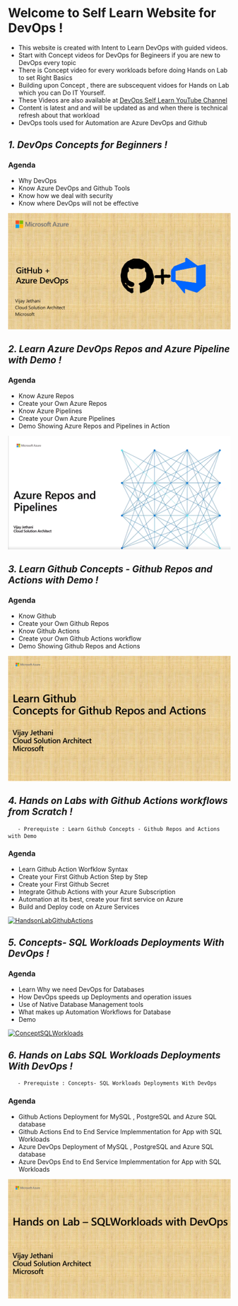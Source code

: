# Welcome to Self Learn Website for DevOps !

- This website is created with Intent to Learn DevOps with guided videos. 
- Start with Concept videos for DevOps for Begineers if you are new to DevOps every topic
- There is Concept video for every workloads before doing Hands on Lab to set Right Basics
- Building upon Concept , there are subscequent vidoes for Hands on Lab which you can Do IT Yourself. 
- These Videos are also available at [DevOps Self Learn YouTube Channel](https://www.youtube.com/channel/UCWmVYgbW-KZbIFCMJTR-gxg)
- Content is latest and and will be updated as and when there is technical refresh about that workload
- DevOps tools used for Automation are Azure DevOps and Github 


## *1. DevOps Concepts for Beginners !*

### Agenda
- Why DevOps
- Know Azure DevOps and Github Tools
- Know how we deal with security
- Know where DevOps will not be effective

[![DevOpsConcepts](Images/DevOpsConcepts.png)](https://youtu.be/zcW41vACmbo)


## *2. Learn Azure DevOps Repos and Azure Pipeline with Demo !*

### Agenda
- Know Azure Repos
- Create your Own Azure Repos
- Know Azure Pipelines
- Create your Own Azure Pipelines
- Demo Showing Azure Repos and Pipelines in Action

[![AzureDevOpsRepoPipeline](Images/AZUREREPOSANDPIPELINES.png)](https://youtu.be/mwTTwI03-0s)

## *3. Learn Github Concepts - Github Repos and Actions with Demo !*

### Agenda
- Know Github
- Create your Own Github Repos
- Know Github Actions
- Create your Own Github Actions workflow
- Demo Showing Github Repos and Actions

[![GithubReposAction](Images/GithubReposActions.png)](https://youtu.be/kFI1hKf6-2g)

## *4. Hands on Labs with Github Actions workflows from Scratch !*

       - Prerequiste : Learn Github Concepts - Github Repos and Actions with Demo

### Agenda
- Learn Github Action Worfklow Syntax
- Create your First Github Action Step by Step
- Create your First Github Secret
- Integrate Github Actions with your Azure Subscription
- Automation at its best, create your first service on Azure
- Build and Deploy code on Azure Services

[![HandsonLabGithubActions](Images/HandsonLabGithubActions.png)](https://youtu.be/ucFCcBwz1ss)

## *5. Concepts- SQL Workloads Deployments With DevOps !*

### Agenda
- Learn Why we need DevOps for Databases
- How DevOps speeds up Deployments and operation issues
- Use of Native Database Management tools
- What makes up Automation Workflows for Database
- Demo

[![ConceptSQLWorkloads](Images/ConceptsSQLWorkloadsDevOps.png)](https://youtu.be/HPhOE9v8fuU)

## *6. Hands on Labs SQL Workloads Deployments With DevOps !*

       - Prerequiste : Concepts- SQL Workloads Deployments With DevOps
       
### Agenda
- Github Actions Deployment for MySQL , PostgreSQL and Azure SQL database
- Github Actions End to End Service Implemmentation for App with SQL Workloads
- Azure DevOps Deployment of MySQL , PostgreSQL and Azure SQL database
- Azure DevOps End to End Service Implemmentation for App with SQL Workloads

[![ConceptSQLWorkloads](Images/HandsonLabSQLWorkloads.png)](https://youtu.be/KVzJEobsPDs)
